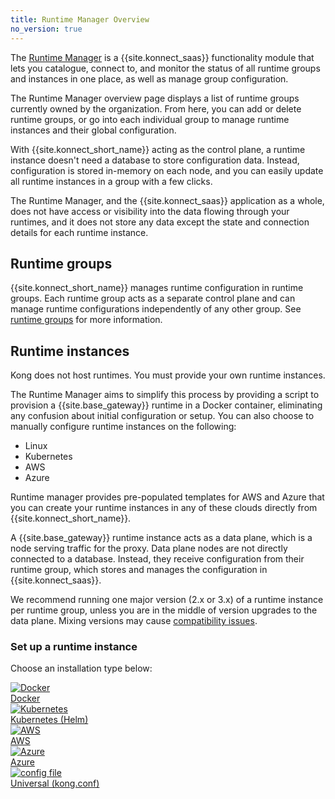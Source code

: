 ```yaml
---
title: Runtime Manager Overview
no_version: true
---
```


The [Runtime Manager](https://cloud.konghq.com/runtime-manager)
is a {{site.konnect_saas}} functionality module
that lets you catalogue, connect to, and monitor the status of all runtime
groups and instances in one place, as well as manage group configuration.

The Runtime Manager overview page displays a list of
runtime groups currently owned by the organization. From here, you can add or
delete runtime groups, or go into each individual group to manage runtime
instances and their global configuration.

With {{site.konnect_short_name}} acting as the control plane, a runtime instance
doesn't need a database to store configuration data. Instead, configuration
is stored in-memory on each node, and you can easily update all runtime instances
in a group with a few clicks.

The Runtime Manager, and the {{site.konnect_saas}} application as
a whole, does not have access or visibility into the data flowing through your
runtimes, and it does not store any data except the state and connection details
for each runtime instance.

## Runtime groups

{{site.konnect_short_name}} manages runtime configuration in runtime groups. Each runtime group acts
as a separate control plane and can manage runtime configurations independently
of any other group. See [runtime groups](/konnect/runtime-manager/runtime-groups)
for more information.

## Runtime instances

Kong does not host runtimes. You must provide your own runtime
instances.

The Runtime Manager aims to simplify this process by providing a
script to provision a {{site.base_gateway}} runtime in a Docker container,
eliminating any confusion about initial configuration or setup. You can also
choose to manually configure runtime instances on the following:
* Linux 
* Kubernetes
* AWS
* Azure

Runtime manager provides pre-populated templates for AWS and Azure that you can create your runtime instances in any of these clouds directly from {{site.konnect_short_name}}.

A {{site.base_gateway}} runtime instance acts as a data plane, which is a node
serving traffic for the proxy. Data plane nodes are not directly connected
to a database. Instead, they receive configuration from their runtime group,
which stores and manages the configuration in {{site.konnect_saas}}.

We recommend running one major version (2.x or 3.x) of a runtime instance per runtime group, unless you are in the middle of version upgrades to the data plane. Mixing versions may cause [compatibility issues](/konnect/runtime-manager/troubleshoot/#version-compatibility).

### Set up a runtime instance

Choose an installation type below:

<div class="docs-grid-install">

  <a href="/konnect/runtime-manager/runtime-instances/gateway-runtime-docker" class="docs-grid-install-block no-description">
    <img class="install-icon no-image-expand" src="/assets/images/icons/documentation/docker.png" alt="Docker" />
    <div class="install-text">Docker</div>
  </a>

  <a href="/konnect/runtime-manager/runtime-instances/gateway-runtime-kubernetes" class="docs-grid-install-block no-description">
    <img class="install-icon no-image-expand" src="/assets/images/icons/documentation/kubernetes-logo.png" alt="Kubernetes" />
    <div class="install-text">Kubernetes (Helm)</div>
  </a>

  <a href="/konnect/runtime-manager/runtime-instances/gateway-runtime-aws" class="docs-grid-install-block no-description">
    <img class="install-icon no-image-expand" src="/assets/images/icons/documentation/aws.svg" alt="AWS" />
    <div class="install-text">AWS</div>
  </a>

  <a href="/konnect/runtime-manager/runtime-instances/gateway-runtime-azure" class="docs-grid-install-block no-description">
    <img class="install-icon no-image-expand" src="/assets/images/icons/documentation/azure.svg" alt="Azure" />
    <div class="install-text">Azure</div>
  </a>

  <a href="/konnect/runtime-manager/runtime-instances/gateway-runtime-conf" class="docs-grid-install-block no-description">
    <img class="install-icon no-image-expand" src="/assets/images/icons/documentation/icn-markdown-editor.svg" alt="config file" />
    <div class="install-text">Universal (kong.conf)</div>
  </a>

</div>
